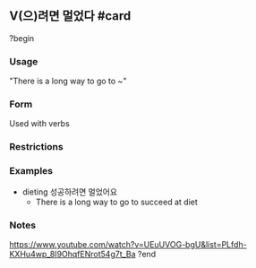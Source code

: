 ## V(으)려면 멀었다 #card
?begin
### Usage
"There is a long way to go to ~"
### Form
Used with verbs
### Restrictions
### Examples
* dieting 성공하려면 멀었어요
	* There is a long way to go to succeed at diet
### Notes
https://www.youtube.com/watch?v=UEuUVOG-bgU&list=PLfdh-KXHu4wp_8I9OhqfENrot54g7t_Ba
?end

